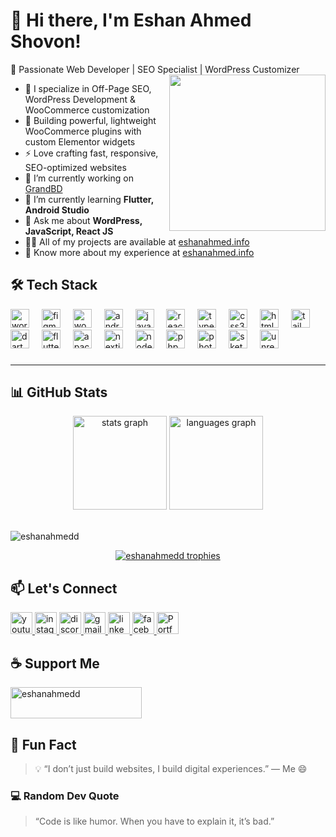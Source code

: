 # 👋 Hi there, I'm Eshan Ahmed Shovon!

🚀 Passionate Web Developer | SEO Specialist | WordPress Customizer<br clear="both">
<img align="right" height="250" src="https://media.giphy.com/media/v1.Y2lkPTc5MGI3NjExMXhqdzJwODN3ZThrMzhjaHNwYmh6aHVtbjNiMWl2aTdsOTdreXhsciZlcD12MV9naWZzX3NlYXJjaCZjdD1n/jBOOXxSJfG8kqMxT11/giphy.gif" />


- 🔧 I specialize in Off-Page SEO, WordPress Development & WooCommerce customization  
- 🛒 Building powerful, lightweight WooCommerce plugins with custom Elementor widgets  
- ⚡ Love crafting fast, responsive, SEO-optimized websites  
- 🔭 I’m currently working on [GrandBD](https://grandbd.com/)  
- 🌱 I’m currently learning **Flutter, Android Studio**  
- 💬 Ask me about **WordPress, JavaScript, React JS**  
- 👨‍💻 All of my projects are available at [eshanahmed.info](https://eshanahmed.info)  
- 📄 Know more about my experience at [eshanahmed.info](https://eshanahmed.info)  

## 🛠️ Tech Stack
<div align="left">
  <img src="https://cdn.jsdelivr.net/gh/devicons/devicon/icons/wordpress/wordpress-original.svg" height="30" alt="wordpress logo"  />
  <img width="12" />
  <img src="https://cdn.jsdelivr.net/gh/devicons/devicon/icons/figma/figma-original.svg" height="30" alt="figma logo"  />
  <img width="12" />
  <img src="https://cdn.jsdelivr.net/gh/devicons/devicon/icons/woocommerce/woocommerce-original.svg" height="30" alt="woocommerce logo"  />
  <img width="12" />
  <img src="https://cdn.jsdelivr.net/gh/devicons/devicon/icons/androidstudio/androidstudio-original.svg" height="30" alt="androidstudio logo"  />
  <img width="12" />
  <img src="https://cdn.jsdelivr.net/gh/devicons/devicon/icons/javascript/javascript-original.svg" height="30" alt="javascript logo"  />
  <img width="12" />
  <img src="https://cdn.jsdelivr.net/gh/devicons/devicon/icons/react/react-original.svg" height="30" alt="react logo"  />
  <img width="12" />
  <img src="https://cdn.jsdelivr.net/gh/devicons/devicon/icons/typescript/typescript-original.svg" height="30" alt="typescript logo"  />
  <img width="12" />
  <img src="https://cdn.jsdelivr.net/gh/devicons/devicon/icons/css3/css3-original.svg" height="30" alt="css3 logo"  />
  <img width="12" />
  <img src="https://cdn.jsdelivr.net/gh/devicons/devicon/icons/html5/html5-original.svg" height="30" alt="html5 logo"  />
  <img width="12" />
  <img src="https://cdn.jsdelivr.net/gh/devicons/devicon/icons/tailwindcss/tailwindcss-original-wordmark.svg" height="30" alt="tailwindcss logo"  />
  <img width="12" />
  <img src="https://cdn.jsdelivr.net/gh/devicons/devicon/icons/dart/dart-original.svg" height="30" alt="dart logo"  />
  <img width="12" />
  <img src="https://cdn.jsdelivr.net/gh/devicons/devicon/icons/flutter/flutter-original.svg" height="30" alt="flutter logo"  />
  <img width="12" />
  <img src="https://cdn.jsdelivr.net/gh/devicons/devicon/icons/apache/apache-original.svg" height="30" alt="apache logo"  />
  <img width="12" />
  <img src="https://cdn.jsdelivr.net/gh/devicons/devicon/icons/nextjs/nextjs-original.svg" height="30" alt="nextjs logo"  />
  <img width="12" />
  <img src="https://cdn.jsdelivr.net/gh/devicons/devicon/icons/nodejs/nodejs-original.svg" height="30" alt="nodejs logo"  />
  <img width="12" />
  <img src="https://cdn.jsdelivr.net/gh/devicons/devicon/icons/php/php-original.svg" height="30" alt="php logo"  />
  <img width="12" />
  <img src="https://cdn.jsdelivr.net/gh/devicons/devicon/icons/photoshop/photoshop-plain.svg" height="30" alt="photoshop logo"  />
  <img width="12" />
  <img src="https://cdn.jsdelivr.net/gh/devicons/devicon/icons/sketch/sketch-original.svg" height="30" alt="sketch logo"  />
  <img width="12" />
  <img src="https://cdn.jsdelivr.net/gh/devicons/devicon/icons/unrealengine/unrealengine-original.svg" height="30" alt="unrealengine logo"  />
</div>

###

---

## 📊 GitHub Stats

<div align="center">
  <img src="https://github-readme-stats.vercel.app/api?username=maurodesouza&hide_title=false&hide_rank=false&show_icons=true&include_all_commits=true&count_private=true&disable_animations=false&theme=dracula&locale=en&hide_border=false" height="150" alt="stats graph"  />
  <img src="https://github-readme-stats.vercel.app/api/top-langs?username=maurodesouza&locale=en&hide_title=false&layout=compact&card_width=320&langs_count=5&theme=dracula&hide_border=false" height="150" alt="languages graph"  />
</div>
</br>
<p align="left"> <img src="https://komarev.com/ghpvc/?username=eshanahmedd&label=Profile%20views&color=0e75b6&style=flat" alt="eshanahmedd" /> </p>
<div align="center" style="padding: 0 10px;">
  <a href="https://github.com/ryo-ma/github-profile-trophy">
    <img src="https://github-profile-trophy.vercel.app/?username=eshanahmedd&margin-w=10&margin-h=10" alt="eshanahmedd trophies" />
  </a>
</div>


## 📫 Let's Connect
<div align="left">

  <a href="https://www.youtube.com/" target="_blank">
    <img src="https://img.shields.io/static/v1?message=Youtube&logo=youtube&label=&color=FF0000&logoColor=white&labelColor=&style=for-the-badge" height="35" alt="youtube logo" />
  </a>

  <a href="https://www.instagram.com/" target="_blank">
    <img src="https://img.shields.io/static/v1?message=Instagram&logo=instagram&label=&color=E4405F&logoColor=white&labelColor=&style=for-the-badge" height="35" alt="instagram logo" />
  </a>

  <a href="https://discord.com/" target="_blank">
    <img src="https://img.shields.io/static/v1?message=Discord&logo=discord&label=&color=7289DA&logoColor=white&labelColor=&style=for-the-badge" height="35" alt="discord logo" />
  </a>

  <a href="mailto:eshanahmedshovon07@gmail.com">
    <img src="https://img.shields.io/static/v1?message=Gmail&logo=gmail&label=&color=D14836&logoColor=white&labelColor=&style=for-the-badge" height="35" alt="gmail logo" />
  </a>

  <a href="https://www.linkedin.com/in/eshan-ahmed-shovon-a88189210/" target="_blank">
    <img src="https://img.shields.io/static/v1?message=LinkedIn&logo=linkedin&label=&color=0077B5&logoColor=white&labelColor=&style=for-the-badge" height="35" alt="linkedin logo" />
  </a>

  <a href="https://www.facebook.com/shovon.ahmed07" target="_blank">
    <img src="https://img.shields.io/static/v1?message=Facebook&logo=facebook&label=&color=1877F2&logoColor=white&labelColor=&style=for-the-badge" height="35" alt="facebook logo" />
  </a>

  <a href="https://eshanahmed.info" target="_blank">
    <img src="https://img.shields.io/badge/-eshanahmed.info-000?style=for-the-badge&logo=About.me&logoColor=white" height="35" alt="Portfolio website" />
  </a>

</div>


## ☕ Support Me

<p><a href="https://www.buymeacoffee.com/eshanahmedd">
  <img src="https://cdn.buymeacoffee.com/buttons/v2/default-yellow.png" height="50" width="210" alt="eshanahmedd" />
</a></p>

## 🎯 Fun Fact

> 💡 “I don’t just build websites, I build digital experiences.” — Me 😄


### 💻 Random Dev Quote
> “Code is like humor. When you have to explain it, it’s bad.”

